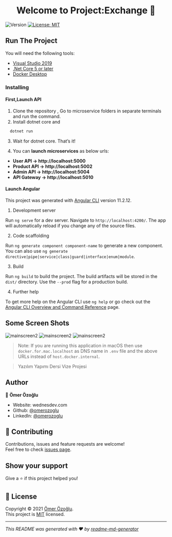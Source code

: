 <h1 align="center">Welcome to Project:Exchange 👋</h1>
<p>
  <img alt="Version" src="https://img.shields.io/badge/version-v1-blue.svg?cacheSeconds=2592000" />
  <a href="https://github.com/omerozoglu/YazilimYapimiVizeProjesi/blob/master/LICENSE" target="_blank">
    <img alt="License: MIT" src="https://img.shields.io/badge/License-MIT-yellow.svg" />
  </a>
</p>

## Run The Project
You will need the following tools:

* [Visual Studio 2019](https://visualstudio.microsoft.com/downloads/)
* [.Net Core 5 or later](https://dotnet.microsoft.com/download/dotnet-core/5)
* [Docker Desktop](https://www.docker.com/products/docker-desktop)

### Installing
#### First,Launch API
1. Clone the repository , Go to microservice folders in separate terminals and run the command. 
2. Install dotnet core and 
```csharp
  dotnet run
```
3. Wait for dotnet core. That’s it!

4. You can **launch microservices** as below urls:

* **User API -> http://localhost:5000**
* **Product API -> http://localhost:5002**
* **Admin API -> http://localhost:5004**
* **API Gateway -> http://localhost:5010**

#### Launch Angular

This project was generated with [Angular CLI](https://github.com/angular/angular-cli) version 11.2.12.

1. Development server

Run `ng serve` for a dev server. Navigate to `http://localhost:4200/`. The app will automatically reload if you change any of the source files.

2. Code scaffolding

Run `ng generate component component-name` to generate a new component. You can also use `ng generate directive|pipe|service|class|guard|interface|enum|module`.

3. Build

Run `ng build` to build the project. The build artifacts will be stored in the `dist/` directory. Use the `--prod` flag for a production build.

4. Further help

To get more help on the Angular CLI use `ng help` or go check out the [Angular CLI Overview and Command Reference](https://angular.io/cli) page.

## Some Screen Shots

![mainscreen2](https://i.ibb.co/KGRB5bH/HomePage.png)
![mainscreen2](https://i.ibb.co/NxHdF4T/Admin-Page.png)
![mainscreen2](https://i.ibb.co/JpkC9yN/Taker-Account.png)

>Note: If you are running this application in macOS then use `docker.for.mac.localhost` as DNS name in `.env` file and the above URLs instead of `host.docker.internal`.

> Yazılım Yapımı Dersi Vize Projesi
## Author

👤 **Ömer Özoğlu**

* Website: wednesdev.com
* Github: [@omerozoglu](https://github.com/omerozoglu)
* LinkedIn: [@omerozoglu](https://linkedin.com/in/omerozoglu)

## 🤝 Contributing

Contributions, issues and feature requests are welcome!<br />Feel free to check [issues page](https://github.com/omerozoglu/YazilimYapimiVizeProjesi/issues). 

## Show your support

Give a ⭐️ if this project helped you!

## 📝 License

Copyright © 2021 [Ömer Özoğlu](https://github.com/omerozoglu).<br />
This project is [MIT](https://github.com/omerozoglu/YazilimYapimiVizeProjesi/blob/master/LICENSE) licensed.

***
_This README was generated with ❤️ by [readme-md-generator](https://github.com/kefranabg/readme-md-generator)_
